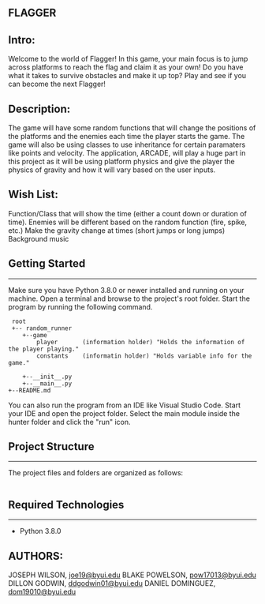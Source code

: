 ## FLAGGER

## Intro:
Welcome to the world of Flagger! In this game, your main focus is to jump across platforms to reach the flag and claim it
as your own! Do you have what it takes to survive obstacles and make it up top? Play and see if you can become the next 
Flagger!

## Description:
The game will have some random functions that will change the positions of the platforms and the enemies each time the
player starts the game. The game will also be using classes to use inheritance for certain paramaters like points and 
velocity. The application, ARCADE, will play a huge part in this project as it will be using platform physics and give
the player the physics of gravity and how it will vary based on the user inputs.

## Wish List:
Function/Class that will show the time (either a count down or duration of time).
Enemies will be different based on the random function (fire, spike, etc.)
Make the gravity change at times (short jumps or long jumps)
Background music


## Getting Started
---
Make sure you have Python 3.8.0 or newer installed and running on your machine. 
Open a terminal and browse to the project's root folder. Start the program by 
running the following command.
```
 root
 +-- random_runner
    +--game
        player       (information holder) "Holds the information of the player playing."
        constants    (informatin holder) "Holds variable info for the game."   
        
    +--__init__.py
    +--__main__.py
+--README.md

```
You can also run the program from an IDE like Visual Studio Code. Start your IDE 
and open the project folder. Select the main module inside the hunter folder and 
click the "run" icon.

## Project Structure
---
The project files and folders are organized as follows:
```

```

## Required Technologies
---
* Python 3.8.0


## AUTHORS:
JOSEPH WILSON, joe19@byui.edu
BLAKE POWELSON, pow17013@byui.edu
DILLON GODWIN, ddgodwin01@byui.edu
DANIEL DOMINGUEZ, dom19010@byui.edu
